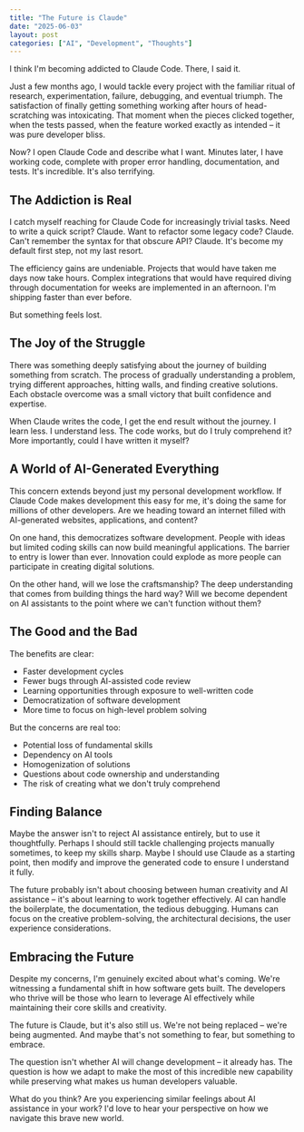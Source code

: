 ```yaml
---
title: "The Future is Claude"
date: "2025-06-03"
layout: post
categories: ["AI", "Development", "Thoughts"]
---
```


I think I'm becoming addicted to Claude Code. There, I said it.

Just a few months ago, I would tackle every project with the familiar ritual of research, experimentation, failure, debugging, and eventual triumph. The satisfaction of finally getting something working after hours of head-scratching was intoxicating. That moment when the pieces clicked together, when the tests passed, when the feature worked exactly as intended – it was pure developer bliss.

Now? I open Claude Code and describe what I want. Minutes later, I have working code, complete with proper error handling, documentation, and tests. It's incredible. It's also terrifying.

## The Addiction is Real

I catch myself reaching for Claude Code for increasingly trivial tasks. Need to write a quick script? Claude. Want to refactor some legacy code? Claude. Can't remember the syntax for that obscure API? Claude. It's become my default first step, not my last resort.

The efficiency gains are undeniable. Projects that would have taken me days now take hours. Complex integrations that would have required diving through documentation for weeks are implemented in an afternoon. I'm shipping faster than ever before.

But something feels lost.

## The Joy of the Struggle

There was something deeply satisfying about the journey of building something from scratch. The process of gradually understanding a problem, trying different approaches, hitting walls, and finding creative solutions. Each obstacle overcome was a small victory that built confidence and expertise.

When Claude writes the code, I get the end result without the journey. I learn less. I understand less. The code works, but do I truly comprehend it? More importantly, could I have written it myself?

## A World of AI-Generated Everything

This concern extends beyond just my personal development workflow. If Claude Code makes development this easy for me, it's doing the same for millions of other developers. Are we heading toward an internet filled with AI-generated websites, applications, and content?

On one hand, this democratizes software development. People with ideas but limited coding skills can now build meaningful applications. The barrier to entry is lower than ever. Innovation could explode as more people can participate in creating digital solutions.

On the other hand, will we lose the craftsmanship? The deep understanding that comes from building things the hard way? Will we become dependent on AI assistants to the point where we can't function without them?

## The Good and the Bad

The benefits are clear:
- Faster development cycles
- Fewer bugs through AI-assisted code review
- Learning opportunities through exposure to well-written code
- Democratization of software development
- More time to focus on high-level problem solving

But the concerns are real too:
- Potential loss of fundamental skills
- Dependency on AI tools
- Homogenization of solutions
- Questions about code ownership and understanding
- The risk of creating what we don't truly comprehend

## Finding Balance

Maybe the answer isn't to reject AI assistance entirely, but to use it thoughtfully. Perhaps I should still tackle challenging projects manually sometimes, to keep my skills sharp. Maybe I should use Claude as a starting point, then modify and improve the generated code to ensure I understand it fully.

The future probably isn't about choosing between human creativity and AI assistance – it's about learning to work together effectively. AI can handle the boilerplate, the documentation, the tedious debugging. Humans can focus on the creative problem-solving, the architectural decisions, the user experience considerations.

## Embracing the Future

Despite my concerns, I'm genuinely excited about what's coming. We're witnessing a fundamental shift in how software gets built. The developers who thrive will be those who learn to leverage AI effectively while maintaining their core skills and creativity.

The future is Claude, but it's also still us. We're not being replaced – we're being augmented. And maybe that's not something to fear, but something to embrace.

The question isn't whether AI will change development – it already has. The question is how we adapt to make the most of this incredible new capability while preserving what makes us human developers valuable.

What do you think? Are you experiencing similar feelings about AI assistance in your work? I'd love to hear your perspective on how we navigate this brave new world.